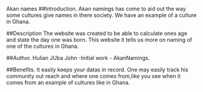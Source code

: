 Akan names
##Introduction.
  Akan namings has come to aid out the way some cultures give names in there society. We have an example of a culture in Ghana.

##Description
The website was created to be able to calculate ones age and state the day one was born. This website it tells us more on naming of one of the cultures in Ghana.

##Author.
Hulian JUba John -Initial work - AkanNamings.

##Benefits.
It easily keeps your datas in record. One may easily track his community out reach and where one comes from,like you see when it comes from an example of cultures like in Ghana.
